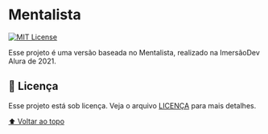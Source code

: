 # Mentalista

[![MIT License][license-shield]][license-url]

Esse projeto é uma versão baseada no Mentalista, realizado na ImersãoDev Alura de 2021.

## 📝 Licença

Esse projeto está sob licença. Veja o arquivo [LICENÇA](LICENSE) para mais detalhes.

[⬆ Voltar ao topo](#)<br>

<!-- BADGE LINKS & IMAGES -->
[license-shield]: https://img.shields.io/github/license/thiagofqs/mentalista.svg?style=for-the-badge
[license-url]: https://github.com/thiagofqs/mentalista/blob/main/LICENSE